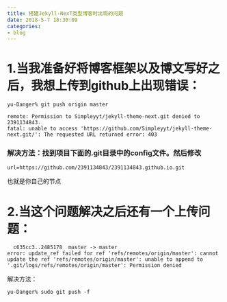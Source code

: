 ```yaml
---
title: 搭建Jekyll-NexT类型博客时出现的问题
date: 2018-5-7 18:30:09
categories:
- blog
---
```

# 1.当我准备好将博客框架以及博文写好之后，我想上传到github上出现错误：
 
```shell
yu-Danger% git push origin master

```
```
remote: Permission to Simpleyyt/jekyll-theme-next.git denied to 2391134843.
fatal: unable to access 'https://github.com/Simpleyyt/jekyll-theme-next.git/': The requested URL returned error: 403

```
### 解决方法：找到项目下面的.git目录中的config文件。然后修改 
```
url=https://github.com/2391134843/2391134843.github.io.git
```
也就是你自己的节点
# 2.当这个问题解决之后还有一个上传问题：
```
  c635cc3..2485178  master -> master
error: update_ref failed for ref 'refs/remotes/origin/master': cannot update the ref 'refs/remotes/origin/master': unable to append to '.git/logs/refs/remotes/origin/master': Permission denied

```
解决方法：
```shell
yu-Danger% sudo git push -f

```
